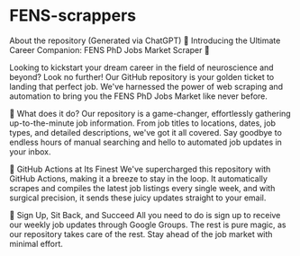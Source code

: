 ﻿# FENS-scrappers

<b1> About the repository (Generated via ChatGPT) </b1>
🌟 Introducing the Ultimate Career Companion: FENS PhD Jobs Market Scraper 🌟

Looking to kickstart your dream career in the field of neuroscience and beyond? Look no further! Our GitHub repository is your golden ticket to landing that perfect job. We've harnessed the power of web scraping and automation to bring you the FENS PhD Jobs Market like never before.

🚀 What does it do?
Our repository is a game-changer, effortlessly gathering up-to-the-minute job information. From job titles to locations, dates, job types, and detailed descriptions, we've got it all covered. Say goodbye to endless hours of manual searching and hello to automated job updates in your inbox.

🤖 GitHub Actions at Its Finest
We've supercharged this repository with GitHub Actions, making it a breeze to stay in the loop. It automatically scrapes and compiles the latest job listings every single week, and with surgical precision, it sends these juicy updates straight to your email.

📧 Sign Up, Sit Back, and Succeed
All you need to do is sign up to receive our weekly job updates through Google Groups. The rest is pure magic, as our repository takes care of the rest. Stay ahead of the job market with minimal effort.
